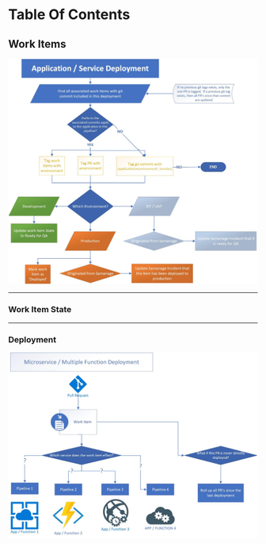 # Table Of Contents


## Work Items

![Work Item State](/images/WorkItemAutomation.jpg)

___
### Work Item State

___
### Deployment

![Work Item Tagging](/images/WorkItem_Tagging.jpg)